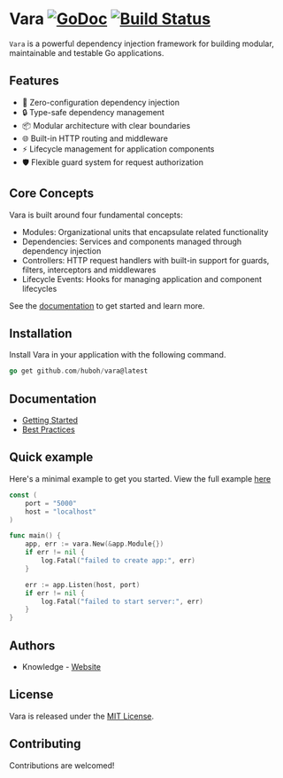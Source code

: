 # Vara [![GoDoc](https://pkg.go.dev/badge/github.com/huboh/vara)](https://pkg.go.dev/github.com/huboh/vara) [![Build Status](https://github.com/huboh/vara/actions/workflows/go.yml/badge.svg)](https://github.com/huboh/vara/actions/workflows/go.yml)

`Vara` is a powerful dependency injection framework for building modular, maintainable and testable Go applications.

## Features

- 🚀 Zero-configuration dependency injection
- 🔒 Type-safe dependency management
- 📦 Modular architecture with clear boundaries
- 🌐 Built-in HTTP routing and middleware
- ⚡ Lifecycle management for application components
- 🛡️ Flexible guard system for request authorization

## Core Concepts

Vara is built around four fundamental concepts:

- Modules: Organizational units that encapsulate related functionality
- Dependencies: Services and components managed through dependency injection
- Controllers: HTTP request handlers with built-in support for guards, filters, interceptors and middlewares
- Lifecycle Events: Hooks for managing application and component lifecycles

See the [documentation](https://pkg.go.dev/github.com/huboh/vara#section-documentation) to get started and learn more.

## Installation

Install Vara in your application with the following command.

```go
go get github.com/huboh/vara@latest
```

## Documentation

- [Getting Started](https://pkg.go.dev/github.com/huboh/vara#section-documentation)
- [Best Practices](https://pkg.go.dev/github.com/huboh/vara#hdr-Best_Practices)

## Quick example

Here's a minimal example to get you started. View the full example [here](https://github.com/huboh/vara/blob/main/examples/rest-api/modules/main.go)

```go
const (
    port = "5000"
    host = "localhost"
)

func main() {
    app, err := vara.New(&app.Module{})
    if err != nil {
        log.Fatal("failed to create app:", err)
    }

    err := app.Listen(host, port)
    if err != nil {
        log.Fatal("failed to start server:", err)
    }
}
```

## Authors

- Knowledge - [Website](https://huboh.vercel.app)

## License

Vara is released under the [MIT License](https://github.com/huboh/vara/blob/main/LICENCE).

## Contributing

Contributions are welcomed!
